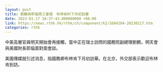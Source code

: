 ```yaml
---
layout: post
title: 劉鶴與耶倫周三會晤　布林肯料下月初訪華
date: 2023-01-17 18:37:43.000000000 +08:00
link: https://news.rthk.hk/rthk/ch/component/k2/1684284-20230117.htm
categories: rthk
---
```


中美高層官員明天開始會再接觸，當中正在瑞士訪問的國務院副總理劉鶴，明天會與美國財長耶倫面對面會談。

美國傳媒就引述消息，指國務卿布林肯下月初訪華。在北京，外交部表示歡迎布林肯到訪。
